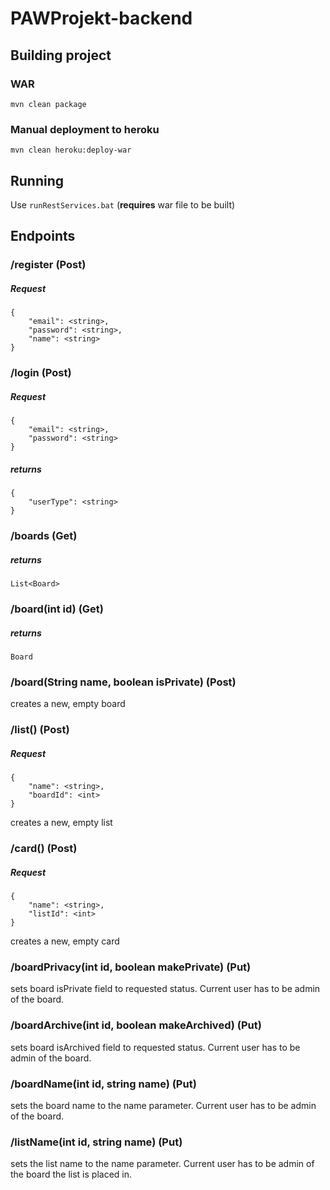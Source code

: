 # PAWProjekt-backend

## Building project

### WAR
`mvn clean package`

### Manual deployment to heroku
`mvn clean heroku:deploy-war`

## Running
Use `runRestServices.bat` (**requires** war file to be built)


## Endpoints

### /register  (Post)


##### Request
```
{
    "email": <string>,
    "password": <string>,
    "name": <string>
}
```



### /login  (Post)

##### Request
```
{
    "email": <string>,
    "password": <string>
}
```

##### returns
```
{
    "userType": <string>
}
```



### /boards  (Get)

##### returns
```
List<Board>
```




### /board(int id) (Get)

##### returns
```
Board
```



### /board(String name, boolean isPrivate) (Post)

creates a new, empty board



### /list() (Post)

##### Request
```
{
    "name": <string>,
    "boardId": <int>
}
```


creates a new, empty list


### /card() (Post)

##### Request
```
{
    "name": <string>,
    "listId": <int>
}
```


creates a new, empty card



### /boardPrivacy(int id, boolean makePrivate) (Put)

sets board isPrivate field to requested status. Current user has to be admin of the board.



### /boardArchive(int id, boolean makeArchived) (Put)

sets board isArchived field to requested status. Current user has to be admin of the board.






### /boardName(int id, string name) (Put)

sets the board name to the name parameter. Current user has to be admin of the board.




### /listName(int id, string name) (Put)

sets the list name to the name parameter. Current user has to be admin of the board the list is placed in.


